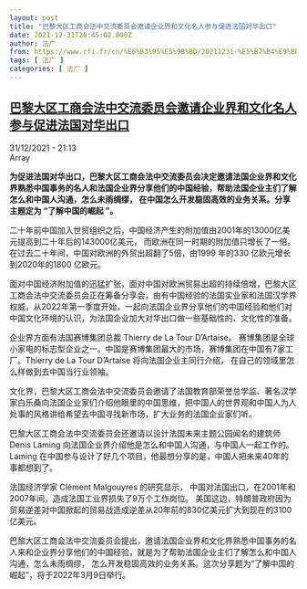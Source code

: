 ```yaml
---
layout: post
title: "巴黎大区工商会法中交流委员会邀请企业界和文化名人参与促进法国对华出口"
date: 2021-12-31T20:45:02.000Z
author: 法广
from: https://www.rfi.fr/cn/%E6%B3%95%E5%9B%BD/20211231-%E5%B7%B4%E9%BB%8E%E5%A4%A7%E5%8C%BA%E5%B7%A5%E5%95%86%E4%BC%9A%E6%B3%95%E4%B8%AD%E4%BA%A4%E6%B5%81%E5%A7%94%E5%91%98%E4%BC%9A%E9%82%80%E8%AF%B7%E4%BC%81%E4%B8%9A%E7%95%8C%E5%92%8C%E6%96%87%E5%8C%96%E5%90%8D%E4%BA%BA%E5%8F%82%E4%B8%8E%E4%BF%83%E8%BF%9B%E6%B3%95%E5%9B%BD%E5%AF%B9%E5%8D%8E%E5%87%BA%E5%8F%A3
tags: [ 法广 ]
categories: [ 法广 ]
---
```

<!--1640983502000-->
[巴黎大区工商会法中交流委员会邀请企业界和文化名人参与促进法国对华出口](https://www.rfi.fr/cn/%E6%B3%95%E5%9B%BD/20211231-%E5%B7%B4%E9%BB%8E%E5%A4%A7%E5%8C%BA%E5%B7%A5%E5%95%86%E4%BC%9A%E6%B3%95%E4%B8%AD%E4%BA%A4%E6%B5%81%E5%A7%94%E5%91%98%E4%BC%9A%E9%82%80%E8%AF%B7%E4%BC%81%E4%B8%9A%E7%95%8C%E5%92%8C%E6%96%87%E5%8C%96%E5%90%8D%E4%BA%BA%E5%8F%82%E4%B8%8E%E4%BF%83%E8%BF%9B%E6%B3%95%E5%9B%BD%E5%AF%B9%E5%8D%8E%E5%87%BA%E5%8F%A3)
------

<div>
<div>31/12/2021 - 21:13</div>Array<p><strong>                    为促进法国对华出口，巴黎大区工商会法中交流委员会决定邀请法国企业界和文化界熟悉中国事务的名人和法国企业界分享他们的中国经验，帮助法国企业主们了解怎么和中国人沟通，怎么未雨绸缪， 在中国怎么开发稳固高效的业务关系。分享主题定为 “了解中国的崛起 ”。                </strong></p><div >                    <p>二十年前中国加入世贸组织之后，中国经济产生的附加值由2001年的13000亿美元提高到二十年后的143000亿美元， 而欧洲在同一时期的附加值只增长了一倍。在过去二十年间，中国对欧洲的外贸出超翻了5倍，由1999 年的330 亿欧元增长到2020年的1800 亿欧元。</p><p>面对中国经济附加值的迅猛扩张，面对中国对欧洲贸易出超的持续倍增，巴黎大区工商会法中交流委员会正在筹备分享会，由有中国经验的法国实业家和法国汉学界权威，从2022年第一季度开始，一起向法国企业界分享他们的中国经验和他们对中国文化环境的认识，为法国企业加大对华出口做一些基础性的、文化性的准备。</p><p>企业界方面有法国赛博集团总裁 Thierry de La Tour D’Artaise。 赛博集团是全球小家电的标志型企业之一。中国是赛博集团最大的市场，赛博集团在中国有7家工厂。Thierry de La Tour D’Artaise 将向法国企业主同行介绍， 在自己的领域里怎么样做到去中国当行业领袖。</p><p>文化界，巴黎大区工商会法中交流委员会邀请了法国教育部荣誉总学监、著名汉学家白乐桑向法国企业家们介绍他眼里的中国思维，把中国人的世界观和中国人为人处事的风格讲给希望去中国寻找新市场，扩大业务的法国企业家们听。</p><p>巴黎大区工商会法中交流委员会还邀请以设计法国未来主题公园闻名的建筑师 Denis Laming 向法国企业界介绍他是怎么和中国人沟通，与中国人一起工作的。Laming 在中国参与设计了好几个项目，他最想分享的是，中国人把未来40年的事都想到了。</p><p>法国经济学家 Clément Malgouyres 的研究显示， 中国对法国出口，在2001年和2007年间，造成法国工业界损失了9万个工作岗位。 美国这边，特朗普政府因为贸易逆差对中国掀起的贸易战造成逆差从20年前的830亿美元扩大到现在的3100 亿美元。</p><p>巴黎大区工商会法中交流委员会提出，邀请法国企业界和文化界熟悉中国事务的名人来和企业界分享他们的中国经验，就是为了帮助法国企业主们了解怎么和中国人沟通，怎么未雨绸缪， 怎么开发稳固高效的业务关系。这次分享题为“了解中国的崛起”，将于2022年3月9日举行。</p>                                            <div data-selfpromo-newsletter>    </div>    <div data-selfpromo-app>    </div>                </div>
</div>
